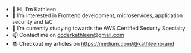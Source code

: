 - 👋 Hi, I’m Kathleen
- 👀 I’m interested in Frontend development, microservices, application security and IaC
- 🌱 I’m currently studying towards the AWS Certified Security Specialty
- 📫 Contact me on coderkathleen@gmail.com
- 📚 Checkout my articles on https://medium.com/@kathleenbrand

<!---
katsa9/katsa9 is a ✨ special ✨ repository because its `README.md` (this file) appears on your GitHub profile.
You can click the Preview link to take a look at your changes.
--->
